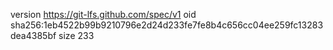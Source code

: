 version https://git-lfs.github.com/spec/v1
oid sha256:1eb4522b99b9210796e2d24d233fe7fe8b4c656cc04ee259fc13283dea4385bf
size 233
